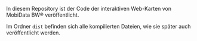 In diesem Repository ist der Code der interaktiven Web-Karten von MobiData BW® veröffentlicht.

Im Ordner `dist` befinden sich alle kompilierten Dateien, wie sie später auch veröffentlicht werden.
